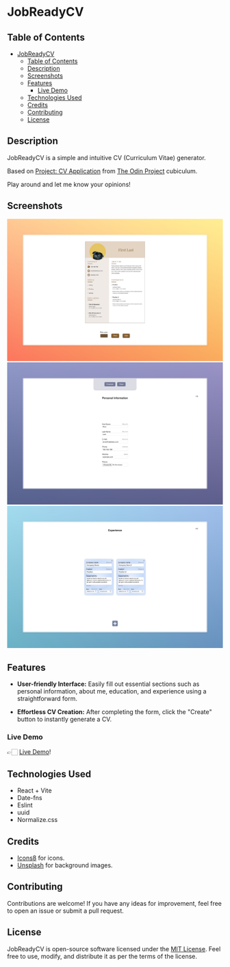 # JobReadyCV

## Table of Contents
- [JobReadyCV](#jobreadycv)
  - [Table of Contents](#table-of-contents)
  - [Description](#description)
  - [Screenshots](#screenshots)
  - [Features](#features)
    - [Live Demo](#live-demo)
  - [Technologies Used](#technologies-used)
  - [Credits](#credits)
  - [Contributing](#contributing)
  - [License](#license)


## Description
JobReadyCV is a simple and intuitive CV (Curriculum Vitae) generator.

Based on [Project: CV Application](https://www.theodinproject.com/lessons/node-path-react-new-cv-application) from [The Odin Project](https://www.theodinproject.com/) cubiculum.

Play around and let me know your opinions! 


## Screenshots

![JobReadyCV](./src/assets/examples/CVapp1.jpeg)
![JobReadyCV](./src/assets/examples/CVapp2.jpeg)
![JobReadyCV](./src/assets/examples/CVapp3.jpeg)

## Features
- **User-friendly Interface:** Easily fill out essential sections such as personal information, about me, education, and experience using a straightforward form.

- **Effortless CV Creation:** After completing the form, click the "Create" button to instantly generate a CV.

### Live Demo
👉🏻 [Live Demo](https://cv-application-liard-rho.vercel.app/)!
 
## Technologies Used

- React + Vite
- Date-fns
- Eslint
- uuid
- Normalize.css


## Credits
- [Icons8](https://icons8.com) for icons.
- [Unsplash](https://unsplash.com/) for background images.


## Contributing

Contributions are welcome! If you have any ideas for improvement, feel free to open an issue or submit a pull request.

## License

JobReadyCV is open-source software licensed under the [MIT License](LICENSE). 
Feel free to use, modify, and distribute it as per the terms of the license.